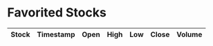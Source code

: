 <html>
<head>
    <title>Favorited Stocks</title>
    <script src="https://code.jquery.com/jquery-3.6.0.min.js"></script>
    <style>
        .sortable {
            cursor: pointer;
        }
        .favorite {
            color: gold;
            cursor: pointer;
        }
    </style>
    <script>
        var favorites = [];$(document).ready(function() {
            // Load the favorited stocks from localStorage when the page loads
            loadFavoritesFromLocalStorage();
            // Call a function to load the favorited stocks table
            loadFavoritesTable();
        });
        function loadFavoritesFromLocalStorage() {
            var storedFavorites = localStorage.getItem("favorites");
            if (storedFavorites) {
                favorites = JSON.parse(storedFavorites);
            }
        }
        function saveFavoritesToLocalStorage() {
            localStorage.setItem("favorites", JSON.stringify(favorites));
        }
        function loadFavoritesTable() {
            var tableRows = [];
            // Iterate through the favorite stocks
            for (var i = 0; i < favorites.length; i++) {
                var symbol = favorites[i];$.ajax({
                    url: "https://alpha-vantage.p.rapidapi.com/query",
                    headers: {
                        "X-RapidAPI-Key": "86d3c88c86mshe0398d184fbafbdp102e5bjsn36861be80236", // Replace with your RapidAPI key
                        "X-RapidAPI-Host": "alpha-vantage.p.rapidapi.com"
                    },
                    data: {
                        interval: "5min",
                        function: "TIME_SERIES_INTRADAY",
                        symbol: symbol,
                        datatype: "json",
                        output_size: "compact"
                    },
                    async: false,  // Ensures synchronous execution of the requests
                    success: function(data) {
                        var timeSeriesData = data['Time Series (5min)'];
                        var stockName = data['Meta Data']['2. Symbol'];
                        var latestTimestamp = getLatestTimestamp(timeSeriesData);
                        var row = timeSeriesData[latestTimestamp];
                        var tableRow = {
                            symbol: stockName,
                            timestamp: latestTimestamp,
                            open: row['1. open'],
                            high: row['2. high'],
                            low: row['3. low'],
                            close: row['4. close'],
                            volume: row['5. volume'],
                            favorite: true
                        };
                        tableRows.push(tableRow);
                    },
                    error: function() {
                        console.log("Failed to fetch stock data for symbol: " + symbol);
                    }
                });
            }
            renderTable(tableRows);
        }
        function getLatestTimestamp(timeSeriesData) {
            var timestamps = Object.keys(timeSeriesData);
            return timestamps[0];  // Assumes the timestamps are in descending order
        }
        function renderTable(tableRows) {
            var $tableBody = $("#favorites-table tbody");$tableBody.empty();
            for (var i = 0; i < tableRows.length; i++) {
                var row = tableRows[i];
                var favoriteIcon = '<span class="favorite" onclick="removeFromFavorites(' + i + ')">&#9733;</span>';
                var tableRow = "<tr>" +
                    "<td>" + row.symbol + favoriteIcon + "</td>" +
                    "<td>" + row.timestamp + "</td>" +
                    "<td>" + row.open + "</td>" +
                    "<td>" + row.high + "</td>" +
                    "<td>" + row.low + "</td>" +
                    "<td>" + row.close + "</td>" +
                    "<td>" + row.volume + "</td>" +
                    "</tr>";$tableBody.append(tableRow);
            }
        }
        function removeFromFavorites(rowIndex) {
            favorites.splice(rowIndex, 1);
            saveFavoritesToLocalStorage();
            loadFavoritesTable();
        }
    </script>
</head>
<body>
    <h1>Favorited Stocks</h1>
    <table id="favorites-table">
        <thead>
            <tr>
                <th class="sortable">Stock</th>
                <th class="sortable">Timestamp</th>
                <th class="sortable">Open</th>
                <th class="sortable">High</th>
                <th class="sortable">Low</th>
                <th class="sortable">Close</th>
                <th class="sortable">Volume</th>
            </tr>
        </thead>
        <tbody>
            <!-- The table body will be populated with favorited stocks data -->
        </tbody>
    </table>
</body>
</html>